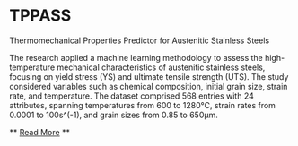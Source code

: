 # TPPASS
 Thermomechanical Properties Predictor for Austenitic Stainless Steels

The research applied a machine learning methodology to assess the high-temperature mechanical characteristics of austenitic stainless steels, focusing on yield stress (YS) and ultimate tensile strength (UTS). The study considered variables such as chemical composition, initial grain size, strain rate, and temperature. The dataset comprised 568 entries with 24 attributes, spanning temperatures from 600 to 1280℃, strain rates from 0.0001 to 100s^(-1), and grain sizes from 0.85 to 650μm.

** [Read More](https://m-zakeri.github.io/TPPASS) ** 